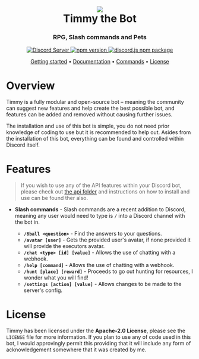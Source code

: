 <h1 align="center">
  <a href="https://github.com/c0reme/timmybot/tree/main/"><img src="https://imgur.com/XXRgacF.png"></a>
    <br>
    Timmy the Bot
    <br>
</h1>

<h3 align="center">RPG, Slash commands and Pets</h4>

<p align="center">
    <a href="https://discord.gg/5QWKTsy">
        <img src="https://discordapp.com/api/guilds/714149680610803813/widget.png?style=shield" alt="Discord Server">
    </a>
    <a href="https://nodejs.org/en/">
        <img src="https://img.shields.io/badge/npm-v6.14.13-blue?logo=npm" alt="npm version">
    </a>
    <a href="https://github.com/discordjs">
        <img src="https://img.shields.io/badge/discord.js-v12.0.0--dev-blue.svg?logo=npm" alt="discord.js npm package">
    </a>
</p>

<p align="center">
  <a href="https://docs.timmyshiba.xyz/getting-started/guide">Getting started</a>
  •
  <a href="https://docs.timmyshiba.xyz">Documentation</a>
  •
  <a href="https://docs.timmyshiba.xyz/getting-started/commands">Commands</a>
  •
  <a href="#license">License</a>
</p>


# Overview
Timmy is a fully modular and open-source bot – meaning the community can suggest new features and help create the best possible bot, and features can be added and removed without causing further issues.

The installation and use of this bot is simple, you do not need prior knowledge of coding to use but it is recommended to help out. Asides from the installation of this bot, everything can be found and controlled within Discord itself.

# Features
> If you wish to use any of the API features within your Discord bot, please check out [the api folder](/src/api) and instructions on how to install and use can be found ther also.
* **Slash commands** - Slash commands are a recent addition to Discord, meaning any user would need to type is `/` into a Discord channel with the bot in.

  * **`/8ball <question>`** - Find the answers to your questions.
  * **`/avatar [user]`** - Gets the provided user's avatar, if none provided it will provide the executors avatar.
  * **`/chat <type> [id] [value]`** - Allows the use of chatting with a webhook.
  * **`/help [command]`** - Allows the use of chatting with a webhook.
  * **`/hunt [place] [reward]`** - Proceeds to go out hunting for resources, I wonder what you will find!
  * **`/settings [action] [value]`** - Allows changes to be made to the server's config.

# License
Timmy has been licensed under the **Apache-2.0 License**, please see the `LICENSE` file for more information. If you plan to use any of code used in this bot, I would approvingly permit this providing that it will include any form of acknowledgement somewhere that it was created by me.
